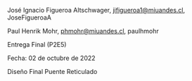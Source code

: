 José Ignacio Figueroa Altschwager, jifigueroa1@miuandes.cl, JoseFigueroaA

Paul Henrik Mohr, phmohr@miuandes.cl, paulhmohr

Entrega Final (P2E5)

Fecha: 02 de octubre de 2022

Diseño Final Puente Reticulado

